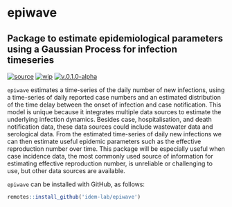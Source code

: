 # epiwave
## Package to estimate epidemiological parameters using a Gaussian Process for infection timeseries

[![source](https://img.shields.io/badge/source-GitHub-success?style=flat&labelColor=gray)](https://github.com/idem-lab/epiwave)
[![wip](https://www.repostatus.org/badges/latest/wip.svg)](https://www.repostatus.org/#wip)
[![v.0.1.0-alpha](https://zenodo.org/badge/720975798.svg)](https://zenodo.org/doi/10.5281/zenodo.10398079)

`epiwave` estimates a time-series of the daily number of new infections, using a time-series of daily reported case numbers and an estimated distribution of the time delay between the onset of infection and case notification.
This model is unique because it integrates multiple data sources to estimate the underlying infection dynamics.
Besides case, hospitalisation, and death notification data, these data sources could include wastewater data and serological data.
From the estimated time-series of daily new infections we can then estimate useful epidemic parameters such as the effective reproduction number over time.
This package will be especially useful when case incidence data, the most commonly used source of information for estimating effective reproduction number, is unreliable or challenging to use, but other data sources are available.

`epiwave` can be installed with GitHub, as follows:
``` r
remotes::install_github('idem-lab/epiwave')
```
